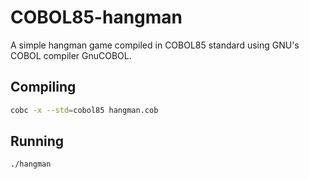 # COBOL85-hangman
A simple hangman game compiled in COBOL85 standard using GNU's COBOL compiler GnuCOBOL.

## Compiling
```bash
cobc -x --std=cobol85 hangman.cob
```

## Running
```bash
./hangman
```

